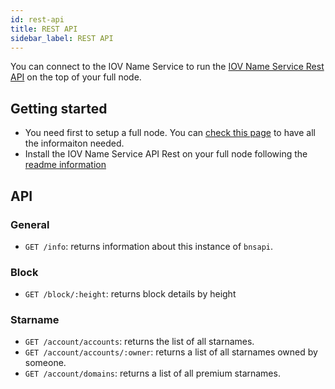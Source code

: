 ```yaml
---
id: rest-api
title: REST API
sidebar_label: REST API
---
```


You can connect to the IOV Name Service to run the [IOV Name Service Rest API](https://github.com/iov-one/bns/tree/master/cmd/bnsapi) on the top of your full node.

## Getting started

- You need first to setup a full node. You can [check this page](/docs/iov-name-service/validator/testnet) to have all the informaiton needed.
- Install the IOV Name Service API Rest on your full node following the [readme information](https://github.com/iov-one/bns/tree/master/cmd/bnsapi)

## API

### General

- `GET /info`: returns information about this instance of `bnsapi`.

### Block

- `GET /block/:height`: returns block details by height

### Starname

- `GET /account/accounts`: returns the list of all starnames.
- `GET /account/accounts/:owner`: returns a list of all starnames owned by someone.
- `GET /account/domains`: returns a list of all premium starnames.